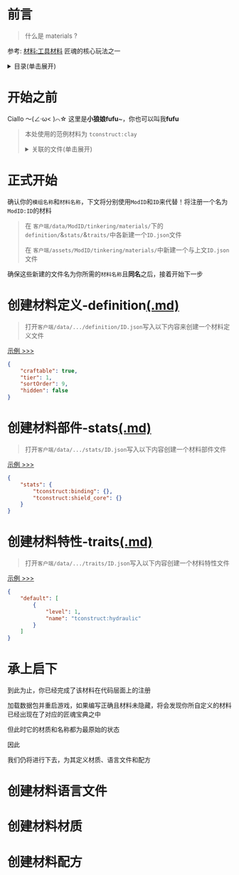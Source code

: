 # 前言

> 什么是 materials ?

参考: [材料:工具材料](https://www.mcmod.cn/item/list/3725-1-1016623.html) 匠魂的核心玩法之一

<details>

<summary>目录(单击展开)</summary>
    <ol>
        <li><a href=#前言>前言</a></li>
        <li><a href=#开始之前>开始之前</a></li>
        <li><a href=#正式开始>正式开始</a></li>
        <li><a href=#创建材料定义-definitionmd>创建材料定义-definition</a></li>
        <li><a href=#创建材料部件-statsmd>创建材料部件-stats</a></li>
        <li><a href=#创建材料特性-traitsmd>创建材料特性-traits</a></li>
    </ol>

</details>

# 开始之前

Ciallo ～(∠·ω< )⌒☆ 这里是**小狼娘fufu**~，你也可以叫我**fufu**

> 本处使用的范例材料为 `tconstruct:clay`
> 
> <details>
> 
> <summary>关联的文件(单击展开)</summary>
> 
> <ol>
>    <li><a href=../Packs/data/tconstruct/tinkering/materials/definition/clay.json> 定义(definition) </a></li>
> </ol>
>
> </details>

# 正式开始

确认你的`模组名称`和`材料名称`，下文将分别使用`ModID`和`ID`来代替！将注册一个名为`ModID:ID`的材料

> 在 `客户端/data/ModID/tinkering/materials/`下的`definition/`&`stats/`&`traits/`中各新建一个`ID.json`文件
> 
> 在 `客户端/assets/ModID/tinkering/materials/`中新建一个与上文`ID.json`文件

确保这些新建的文件名为你所需的`材料名称`且**同名**之后，接着开始下一步

# 创建材料定义-**definition**[(.md)](../Packs/data/tconstruct/tinkering/materials/definition/README.md)

> 打开`客户端/data/.../definition/ID.json`写入以下内容来创建一个材料定义文件

[示例 >>>](../Packs/data/tconstruct/tinkering/materials/definition/clay.json)

```json
{
    "craftable": true,
    "tier": 1,
    "sortOrder": 9,
    "hidden": false
}
```

# 创建材料部件-**stats**[(.md)](../Packs/data/tconstruct/tinkering/materials/stats/README.md)

> 打开`客户端/data/.../stats/ID.json`写入以下内容创建一个材料部件文件

[示例 >>>](../Packs/data/tconstruct/tinkering/materials/stats/clay.json)

```json
{
    "stats": {
        "tconstruct:binding": {},
        "tconstruct:shield_core": {}
    }
}
```

# 创建材料特性-**traits**[(.md)](../Packs/data/tconstruct/tinkering/materials/traits/README.md)

> 打开`客户端/data/.../traits/ID.json`写入以下内容创建一个材料特性文件

[示例 >>>](../Packs/data/tconstruct/tinkering/materials/traits/clay.json)

```json
{
    "default": [
        {
            "level": 1,
            "name": "tconstruct:hydraulic"
        }
    ]
}
```

# 承上启下

到此为止，你已经完成了该材料在代码层面上的注册

加载数据包并重启游戏，如果编写正确且材料未隐藏，将会发现你所自定义的材料已经出现在了对应的匠魂宝典之中

但此时它的材质和名称都为最原始的状态

因此

我们仍将进行下去，为其定义材质、语言文件和配方

# 创建材料语言文件

# 创建材料材质

# 创建材料配方
